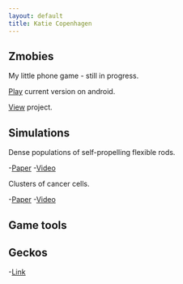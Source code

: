 ```yaml
---
layout: default
title: Katie Copenhagen
---
```


## Zmobies

My little phone game - still in progress. 

[Play](https://drive.google.com/drive/folders/17zrzNiEpyXOREk8mxCjegsc7m3ZJezom?usp=drive_link) current version on android. 

[View](https://github.com/kcopenhagen/Zmobies) project.

## Simulations

Dense populations of self-propelling flexible rods. 

-[Paper](https://www.biorxiv.org/content/10.1101/2025.05.23.655808v1.abstract)
-[Video]()

Clusters of cancer cells.

-[Paper](https://www.science.org/doi/full/10.1126/sciadv.aar8483)
-[Video]()

## Game tools

## Geckos

-[Link](https://www.morphmarket.com/stores/kcopenhagen/)